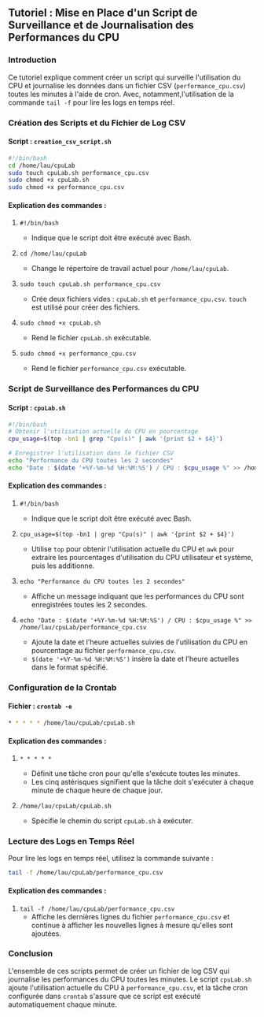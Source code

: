 ## Tutoriel : Mise en Place d'un Script de Surveillance et de Journalisation des Performances du CPU

### Introduction
Ce tutoriel explique comment créer un script qui surveille l'utilisation du CPU et journalise les données dans un fichier CSV (`performance_cpu.csv`) toutes les minutes à l'aide de cron. Avec, notamment,l'utilisation  de la commande `tail -f` pour lire les logs en temps réel.

### Création des Scripts et du Fichier de Log CSV

#### Script : `creation_csv_script.sh`
```bash
#!/bin/bash
cd /home/lau/cpuLab
sudo touch cpuLab.sh performance_cpu.csv
sudo chmod +x cpuLab.sh
sudo chmod +x performance_cpu.csv
```

#### Explication des commandes :
1. `#!/bin/bash`
   - Indique que le script doit être exécuté avec Bash.

2. `cd /home/lau/cpuLab`
   - Change le répertoire de travail actuel pour `/home/lau/cpuLab`.

3. `sudo touch cpuLab.sh performance_cpu.csv`
   - Crée deux fichiers vides : `cpuLab.sh` et `performance_cpu.csv`. `touch` est utilisé pour créer des fichiers.

4. `sudo chmod +x cpuLab.sh`
   - Rend le fichier `cpuLab.sh` exécutable.

5. `sudo chmod +x performance_cpu.csv`
   - Rend le fichier `performance_cpu.csv` exécutable.

### Script de Surveillance des Performances du CPU

#### Script : `cpuLab.sh`
```bash
#!/bin/bash
# Obtenir l'utilisation actuelle du CPU en pourcentage
cpu_usage=$(top -bn1 | grep "Cpu(s)" | awk '{print $2 + $4}')

# Enregistrer l'utilisation dans le fichier CSV
echo "Performance du CPU toutes les 2 secondes"
echo "Date : $(date '+%Y-%m-%d %H:%M:%S') / CPU : $cpu_usage %" >> /home/lau/cpuLab/performance_cpu.csv
```

#### Explication des commandes :
1. `#!/bin/bash`
   - Indique que le script doit être exécuté avec Bash.

2. `cpu_usage=$(top -bn1 | grep "Cpu(s)" | awk '{print $2 + $4}')`
   - Utilise `top` pour obtenir l'utilisation actuelle du CPU et `awk` pour extraire les pourcentages d'utilisation du CPU utilisateur et système, puis les additionne.

3. `echo "Performance du CPU toutes les 2 secondes"`
   - Affiche un message indiquant que les performances du CPU sont enregistrées toutes les 2 secondes.

4. `echo "Date : $(date '+%Y-%m-%d %H:%M:%S') / CPU : $cpu_usage %" >> /home/lau/cpuLab/performance_cpu.csv`
   - Ajoute la date et l'heure actuelles suivies de l'utilisation du CPU en pourcentage au fichier `performance_cpu.csv`.
   - `$(date '+%Y-%m-%d %H:%M:%S')` insère la date et l'heure actuelles dans le format spécifié.

### Configuration de la Crontab

#### Fichier : `crontab -e`
```bash
* * * * * /home/lau/cpuLab/cpuLab.sh
```

#### Explication des commandes :
1. `* * * * *`
   - Définit une tâche cron pour qu'elle s'exécute toutes les minutes.
   - Les cinq astérisques signifient que la tâche doit s'exécuter à chaque minute de chaque heure de chaque jour.

2. `/home/lau/cpuLab/cpuLab.sh`
   - Spécifie le chemin du script `cpuLab.sh` à exécuter.

### Lecture des Logs en Temps Réel

Pour lire les logs en temps réel, utilisez la commande suivante :
```bash
tail -f /home/lau/cpuLab/performance_cpu.csv
```

#### Explication des commandes :
1. `tail -f /home/lau/cpuLab/performance_cpu.csv`
   - Affiche les dernières lignes du fichier `performance_cpu.csv` et continue à afficher les nouvelles lignes à mesure qu'elles sont ajoutées.

### Conclusion

L'ensemble de ces scripts permet de créer un fichier de log CSV qui journalise les performances du CPU toutes les minutes. Le script `cpuLab.sh` ajoute l'utilisation actuelle du CPU à `performance_cpu.csv`, et la tâche cron configurée dans `crontab` s'assure que ce script est exécuté automatiquement chaque minute. 